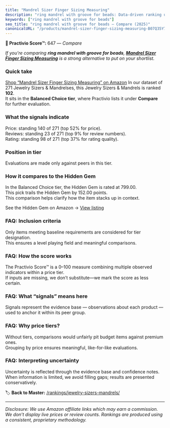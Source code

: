 ```yaml
---
title: "Mandrel Sizer Finger Sizing Measuring"
description: "ring mandrel with groove for beads: Data-driven ranking using the Practivio Score™. Positioned by quality, value, demand, findability, momentum."
keywords: ["ring mandrel with groove for beads"]
seo_title: "ring mandrel with groove for beads — Compare (2025)"
canonicalURL: "/products/mandrel-sizer-finger-sizing-measuring-B07Q35Y7CX/"
---
```


**🛒 Practivio Score™:** 647 — _Compare_


*If you're comparing **ring mandrel with groove for beads**, **[Mandrel Sizer Finger Sizing Measuring](https://www.amazon.com/dp/B07Q35Y7CX?tag=practivio-20)** is a strong alternative to put on your shortlist.*
### Quick take
[Shop “Mandrel Sizer Finger Sizing Measuring” on Amazon](https://www.amazon.com/dp/B07Q35Y7CX?tag=practivio-20)
In our dataset of 271 Jewelry Sizers & Mandrelses, this Jewelry Sizers & Mandrels is ranked **102**.  
It sits in the **Balanced Choice tier**, where Practivio lists it under **Compare** for further evaluation.

### What the signals indicate
Price: standing 140 of 271 (top 52% for price).  
Reviews: standing 23 of 271 (top 9% for review numbers).  
Rating: standing 98 of 271 (top 37% for rating quality).  

### Position in tier
Evaluations are made only against peers in this tier.

### How it compares to the Hidden Gem
In the Balanced Choice tier, the Hidden Gem is rated at 799.00.  
This pick trails the Hidden Gem by 152.00 points.  
This comparison helps clarify how the item stacks up in context.  

See the Hidden Gem on Amazon → [View listing](https://www.amazon.com/dp/B07C15P2F7?tag=practivio-20)

### FAQ: Inclusion criteria
Only items meeting baseline requirements are considered for tier designation.  
This ensures a level playing field and meaningful comparisons.

### FAQ: How the score works
The Practivio Score™ is a 0–100 measure combining multiple observed indicators within a price tier.  
If inputs are missing, we don’t substitute—we mark the score as less certain.

### FAQ: What “signals” means here
Signals represent the evidence base — observations about each product — used to anchor it within its peer group.

### FAQ: Why price tiers?
Without tiers, comparisons would unfairly pit budget items against premium ones.  
Grouping by price ensures meaningful, like-for-like evaluations.

### FAQ: Interpreting uncertainty
Uncertainty is reflected through the evidence base and confidence notes.  
When information is limited, we avoid filling gaps; results are presented conservatively.

<!-- Missing template for Compare/CompareWithinPriceClass -->


🏷️ **Back to Master:** [/rankings/jewelry-sizers-mandrels/](/rankings/jewelry-sizers-mandrels/)

---
_Disclosure: We use Amazon affiliate links which may earn a commission. We don’t display live prices or review counts. Rankings are produced using a consistent, proprietary methodology._
